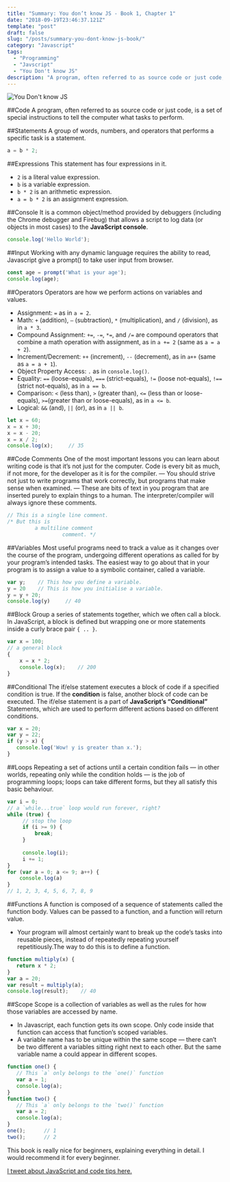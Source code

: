 ```yaml
---
title: "Summary: You don’t know JS - Book 1, Chapter 1"
date: "2018-09-19T23:46:37.121Z"
template: "post"
draft: false
slug: "/posts/summary-you-dont-know-js-book/"
category: "Javascript"
tags:
  - "Programming"
  - "Javscript"
  - "You Don't know JS"
description: "A program, often referred to as source code or just code, is a set of special instructions to tell the computer what tasks to perform."
---
```

![You Don't know JS](/media/post1-image1.png)

##Code
A program, often referred to as source code or just code, is a set of special instructions to tell the computer what tasks to perform.

##Statements
A group of words, numbers, and operators that performs a specific task is a statement.
```js
a = b * 2;
```

##Expressions
This statement has four expressions in it.
- `2` is a literal value expression.
- `b` is a variable expression.
- `b * 2` is an arithmetic expression.
- `a = b * 2` is an assignment expression.

##Console
It is a common object/method provided by debuggers (including the Chrome debugger and Firebug) that allows a script to log data (or objects in most cases) to the **JavaScript console**.
```js
console.log('Hello World');
```

##Input
Working with any dynamic language requires the ability to read, Javascript give a prompt() to take user input from browser.
```js
const age = prompt('What is your age');
console.log(age);
```

##Operators
Operators are how we perform actions on variables and values.
- Assignment: `=` as in `a = 2`.
- Math: `+` (addition), `—` (subtraction), `*` (multiplication), and `/` (division), as in `a * 3`.
- Compound Assignment: `+=`, `-=`, `*=`, and `/=` are compound operators that combine a math operation with assignment, as in `a += 2` (same as `a = a + 2`).
- Increment/Decrement: `++` (increment), `--` (decrement), as in `a++` (same as `a = a + 1`).
- Object Property Access: `.` as in `console.log()`.
- Equality: `==` (loose-equals), `===` (strict-equals), `!=` (loose not-equals), `!==` (strict not-equals), as in `a == b`.
- Comparison: `<` (less than), `>` (greater than), `<=` (less than or loose-equals), `>=`(greater than or loose-equals), as in `a <= b`.
- Logical: `&&` (and), `||` (or), as in `a || b`.
```js
let x = 60;
x = x + 30;
x = x - 20;
x = x / 2;
console.log(x);     // 35
```

##Code Comments
One of the most important lessons you can learn about writing code is that it’s not just for the computer. Code is every bit as much, if not more, for the developer as it is for the compiler. 
— You should strive not just to write programs that work correctly, but programs that make sense when examined.
— These are bits of text in you program that are inserted purely to explain things to a human. The interpreter/compiler will always ignore these comments.
```js
// This is a single line comment.
/* But this is
         a multiline comment
                  comment. */
```

##Variables
Most useful programs need to track a value as it changes over the course of the program, undergoing different operations as called for by your program’s intended tasks. The easiest way to go about that in your program is to assign a value to a symbolic container, called a variable.
```js
var y;    // This how you define a variable.
y = 20    // This is how you initialise a variable.
y = y + 20;
console.log(y)     // 40
```

##Block
Group a series of statements together, which we often call a block. In JavaScript, a block is defined but wrapping one or more statements inside a curly brace pair `{ .. }`.
```js
var x = 100;
// a general block
{
    x = x * 2;
    console.log(x);    // 200
}
```

##Conditional
The if/else statement executes a block of code if a specified condition is true. If the **condition** is false, another block of code can be executed. The if/else statement is a part of **JavaScript’s “Conditional”** Statements, which are used to perform different actions based on different conditions.
```js
var x = 20;
var y = 22;
if (y > x) {
   console.log('Wow! y is greater than x.');
}
```

##Loops
Repeating a set of actions until a certain condition fails — in other worlds, repeating only while the condition holds — is the job of programming loops; loops can take different forms, but they all satisfy this basic behaviour.
```js
var i = 0;
// a `while...true` loop would run forever, right?
while (true) {
     // stop the loop
     if (i >= 9) {
         break;
     }
    
     console.log(i);
     i += 1;
}
for (var a = 0; a <= 9; a++) {
    console.log(a)
}
// 1, 2, 3, 4, 5, 6, 7, 8, 9
```

##Functions
A function is composed of a sequence of statements called the function body. Values can be passed to a function, and a function will return value.
- Your program will almost certainly want to break up the code’s tasks into reusable pieces, instead of repeatedly repeating yourself repetitiously.The way to do this is to define a function.
```js
function multiply(x) {
   return x * 2;
}
var a = 20;
var result = multiply(a);
console.log(result);    // 40
```

##Scope
Scope is a collection of variables as well as the rules for how those variables are accessed by name.
- In Javascript, each function gets its own scope. Only code inside that function can access that function’s scoped variables.
- A variable name has to be unique within the same scope — there can’t be two different a variables sitting right next to each other. But the same variable name a could appear in different scopes.
```js
function one() {
   // This `a` only belongs to the `one()` function
   var a = 1;
   console.log(a);
}
function two() {
   // This `a` only belongs to the `two()` function
   var a = 2;
   console.log(a);
}
one();      // 1
two();      // 2
```

This book is really nice for beginners, explaining everything in detail. I would recommend it for every beginner.

[I tweet about JavaScript and code tips here.](https://twitter.com/mountainfirefly)